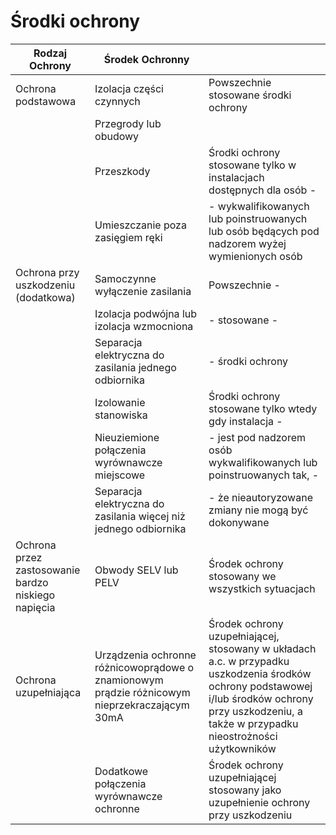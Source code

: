 # Środki ochrony


| Rodzaj Ochrony                                      | Środek Ochronny                                                                               |                                                                                                                                                                                                      |
| --------------------------------------------------- | --------------------------------------------------------------------------------------------- | ---------------------------------------------------------------------------------------------------------------------------------------------------------------------------------------------------- |
| Ochrona podstawowa                                  | Izolacja części czynnych                                                                      | Powszechnie stosowane środki ochrony                                                                                                                                                                 |
|                                                     | Przegrody lub obudowy                                                                         |                                                                                                                                                                                                      |
|                                                     | Przeszkody                                                                                    | Środki ochrony stosowane tylko w instalacjach dostępnych dla osób -                                                                                                                                  |
|                                                     | Umieszczanie poza zasięgiem ręki                                                              | - wykwalifikowanych lub poinstruowanych lub osób będących pod nadzorem wyżej wymienionych osób                                                                                                       |
| Ochrona przy uszkodzeniu (dodatkowa)                | Samoczynne wyłączenie zasilania                                                               | Powszechnie -                                                                                                                                                                                        |
|                                                     | Izolacja podwójna lub izolacja wzmocniona                                                     | -  stosowane -                                                                                                                                                                                       |
|                                                     | Separacja elektryczna do zasilania jednego odbiornika                                         | - środki ochrony                                                                                                                                                                                     |
|                                                     | Izolowanie stanowiska                                                                         | Środki ochrony stosowane tylko wtedy gdy instalacja -                                                                                                                                                |
|                                                     | Nieuziemione połączenia wyrównawcze miejscowe                                                 | - jest pod nadzorem osób wykwalifikowanych lub poinstruowanych tak, -                                                                                                                                |
|                                                     | Separacja elektryczna do zasilania więcej niż jednego odbiornika                              | - że nieautoryzowane zmiany nie mogą być dokonywane                                                                                                                                                  |
| Ochrona przez zastosowanie bardzo niskiego napięcia | Obwody SELV lub PELV                                                                          | Środek ochrony stosowany we wszystkich sytuacjach                                                                                                                                                    |
| Ochrona uzupełniająca                               | Urządzenia ochronne różnicowoprądowe o znamionowym prądzie różnicowym nieprzekraczającym 30mA | Środek ochrony uzupełniającej, stosowany w układach a.c. w przypadku uszkodzenia środków ochrony podstawowej i/lub środków ochrony przy uszkodzeniu, a także w przypadku nieostrożności użytkowników |
|                                                     | Dodatkowe połączenia wyrównawcze ochronne                                                     | Środek ochrony uzupełniającej stosowany jako uzupełnienie ochrony przy uszkodzeniu                                                                                                                   |
